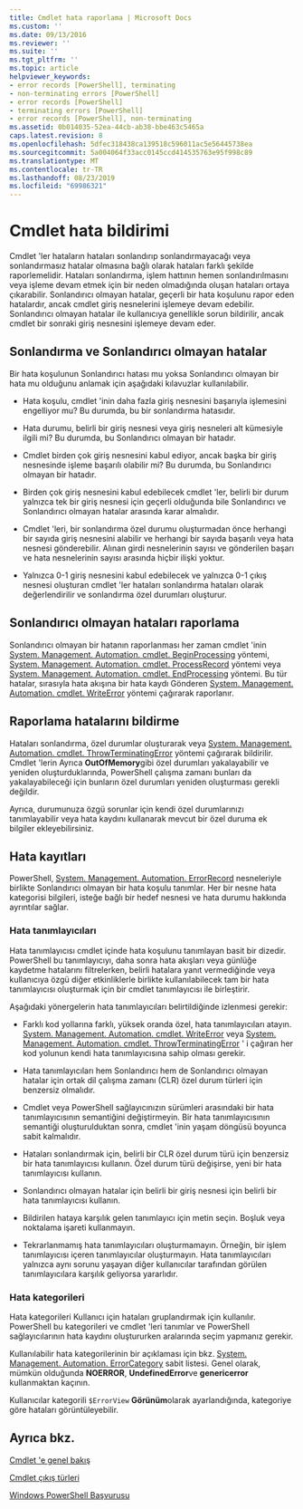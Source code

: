 ```yaml
---
title: Cmdlet hata raporlama | Microsoft Docs
ms.custom: ''
ms.date: 09/13/2016
ms.reviewer: ''
ms.suite: ''
ms.tgt_pltfrm: ''
ms.topic: article
helpviewer_keywords:
- error records [PowerShell], terminating
- non-terminating errors [PowerShell]
- error records [PowerShell]
- terminating errors [PowerShell]
- error records [PowerShell], non-terminating
ms.assetid: 0b014035-52ea-44cb-ab38-bbe463c5465a
caps.latest.revision: 8
ms.openlocfilehash: 5dfec318438ca139518c596011ac5e56445738ea
ms.sourcegitcommit: 5a004064f33acc0145ccd414535763e95f998c89
ms.translationtype: MT
ms.contentlocale: tr-TR
ms.lasthandoff: 08/23/2019
ms.locfileid: "69986321"
---
```

# <a name="cmdlet-error-reporting"></a>Cmdlet hata bildirimi

Cmdlet 'ler hataların hataları sonlandırıp sonlandırmayacağı veya sonlandırmasız hatalar olmasına bağlı olarak hataları farklı şekilde raporlemelidir. Hataları sonlandırma, işlem hattının hemen sonlandırılmasını veya işleme devam etmek için bir neden olmadığında oluşan hataları ortaya çıkarabilir. Sonlandırıcı olmayan hatalar, geçerli bir hata koşulunu rapor eden hatalardır, ancak cmdlet giriş nesnelerini işlemeye devam edebilir. Sonlandırıcı olmayan hatalar ile kullanıcıya genellikle sorun bildirilir, ancak cmdlet bir sonraki giriş nesnesini işlemeye devam eder.

## <a name="terminating-and-nonterminating-errors"></a>Sonlandırma ve Sonlandırıcı olmayan hatalar

Bir hata koşulunun Sonlandırıcı hatası mu yoksa Sonlandırıcı olmayan bir hata mu olduğunu anlamak için aşağıdaki kılavuzlar kullanılabilir.

- Hata koşulu, cmdlet 'inin daha fazla giriş nesnesini başarıyla işlemesini engelliyor mu? Bu durumda, bu bir sonlandırma hatasıdır.

- Hata durumu, belirli bir giriş nesnesi veya giriş nesneleri alt kümesiyle ilgili mi? Bu durumda, bu Sonlandırıcı olmayan bir hatadır.

- Cmdlet birden çok giriş nesnesini kabul ediyor, ancak başka bir giriş nesnesinde işleme başarılı olabilir mi? Bu durumda, bu Sonlandırıcı olmayan bir hatadır.

- Birden çok giriş nesnesini kabul edebilecek cmdlet 'ler, belirli bir durum yalnızca tek bir giriş nesnesi için geçerli olduğunda bile Sonlandırıcı ve Sonlandırıcı olmayan hatalar arasında karar almalıdır.

- Cmdlet 'leri, bir sonlandırma özel durumu oluşturmadan önce herhangi bir sayıda giriş nesnesini alabilir ve herhangi bir sayıda başarılı veya hata nesnesi gönderebilir. Alınan girdi nesnelerinin sayısı ve gönderilen başarı ve hata nesnelerinin sayısı arasında hiçbir ilişki yoktur.

- Yalnızca 0-1 giriş nesnesini kabul edebilecek ve yalnızca 0-1 çıkış nesnesi oluşturan cmdlet 'ler hataları sonlandırma hataları olarak değerlendirilir ve sonlandırma özel durumları oluşturur.

## <a name="reporting-nonterminating-errors"></a>Sonlandırıcı olmayan hataları raporlama

Sonlandırıcı olmayan bir hatanın raporlanması her zaman cmdlet 'inin [System. Management. Automation. cmdlet. BeginProcessing](/dotnet/api/System.Management.Automation.Cmdlet.BeginProcessing) yöntemi, [System. Management. Automation. cmdlet. ProcessRecord](/dotnet/api/System.Management.Automation.Cmdlet.ProcessRecord) yöntemi veya [System. Management. Automation. cmdlet. EndProcessing](/dotnet/api/System.Management.Automation.Cmdlet.EndProcessing) yöntemi. Bu tür hatalar, sırasıyla hata akışına bir hata kaydı Gönderen [System. Management. Automation. cmdlet. WriteError](/dotnet/api/System.Management.Automation.Cmdlet.WriteError) yöntemi çağırarak raporlanır.

## <a name="reporting-terminating-errors"></a>Raporlama hatalarını bildirme

Hataları sonlandırma, özel durumlar oluşturarak veya [System. Management. Automation. cmdlet. ThrowTerminatingError](/dotnet/api/System.Management.Automation.Cmdlet.ThrowTerminatingError) yöntemi çağırarak bildirilir. Cmdlet 'lerin Ayrıca **OutOfMemory**gibi özel durumları yakalayabilir ve yeniden oluşturduklarında, PowerShell çalışma zamanı bunları da yakalayabileceği için bunların özel durumları yeniden oluşturması gerekli değildir.

Ayrıca, durumunuza özgü sorunlar için kendi özel durumlarınızı tanımlayabilir veya hata kaydını kullanarak mevcut bir özel duruma ek bilgiler ekleyebilirsiniz.

## <a name="error-records"></a>Hata kayıtları

PowerShell, [System. Management. Automation. ErrorRecord](/dotnet/api/System.Management.Automation.ErrorRecord) nesneleriyle birlikte Sonlandırıcı olmayan bir hata koşulu tanımlar. Her bir nesne hata kategorisi bilgileri, isteğe bağlı bir hedef nesnesi ve hata durumu hakkında ayrıntılar sağlar.

### <a name="error-identifiers"></a>Hata tanımlayıcıları

Hata tanımlayıcısı cmdlet içinde hata koşulunu tanımlayan basit bir dizedir.
PowerShell bu tanımlayıcıyı, daha sonra hata akışları veya günlüğe kaydetme hatalarını filtrelerken, belirli hatalara yanıt vermediğinde veya kullanıcıya özgü diğer etkinliklerle birlikte kullanılabilecek tam bir hata tanımlayıcısı oluşturmak için bir cmdlet tanımlayıcısı ile birleştirir.

Aşağıdaki yönergelerin hata tanımlayıcıları belirtildiğinde izlenmesi gerekir:

- Farklı kod yollarına farklı, yüksek oranda özel, hata tanımlayıcıları atayın. [System. Management. Automation. cmdlet. WriteError](/dotnet/api/System.Management.Automation.Cmdlet.WriteError) veya [System. Management. Automation. cmdlet. ThrowTerminatingError](/dotnet/api/System.Management.Automation.Cmdlet.ThrowTerminatingError) ' i çağıran her kod yolunun kendi hata tanımlayıcısına sahip olması gerekir.

- Hata tanımlayıcıları hem Sonlandırıcı hem de Sonlandırıcı olmayan hatalar için ortak dil çalışma zamanı (CLR) özel durum türleri için benzersiz olmalıdır.

- Cmdlet veya PowerShell sağlayıcınızın sürümleri arasındaki bir hata tanımlayıcısının semantiğini değiştirmeyin. Bir hata tanımlayıcısının semantiği oluşturulduktan sonra, cmdlet 'inin yaşam döngüsü boyunca sabit kalmalıdır.

- Hataları sonlandırmak için, belirli bir CLR özel durum türü için benzersiz bir hata tanımlayıcısı kullanın. Özel durum türü değişirse, yeni bir hata tanımlayıcısı kullanın.

- Sonlandırıcı olmayan hatalar için belirli bir giriş nesnesi için belirli bir hata tanımlayıcısı kullanın.

- Bildirilen hataya karşılık gelen tanımlayıcı için metin seçin. Boşluk veya noktalama işareti kullanmayın.

- Tekrarlanmamış hata tanımlayıcıları oluşturmamayın. Örneğin, bir işlem tanımlayıcısı içeren tanımlayıcılar oluşturmayın. Hata tanımlayıcıları yalnızca aynı sorunu yaşayan diğer kullanıcılar tarafından görülen tanımlayıcılara karşılık geliyorsa yararlıdır.

### <a name="error-categories"></a>Hata kategorileri

Hata kategorileri Kullanıcı için hataları gruplandırmak için kullanılır. PowerShell bu kategorileri ve cmdlet 'leri tanımlar ve PowerShell sağlayıcılarının hata kaydını oluştururken aralarında seçim yapmanız gerekir.

Kullanılabilir hata kategorilerinin bir açıklaması için bkz. [System. Management. Automation. ErrorCategory](/dotnet/api/System.Management.Automation.ErrorCategory) sabit listesi. Genel olarak, mümkün olduğunda **NOERROR**, **UndefinedError**ve **genericerror** kullanmaktan kaçının.

Kullanıcılar kategorili `$ErrorView` **Görünüm**olarak ayarlandığında, kategoriye göre hataları görüntüleyebilir.

## <a name="see-also"></a>Ayrıca bkz.

[Cmdlet 'e genel bakış](./cmdlet-overview.md)

[Cmdlet çıkış türleri](./types-of-cmdlet-output.md)

[Windows PowerShell Başvurusu](../windows-powershell-reference.md)
